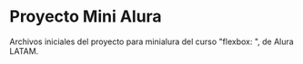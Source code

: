# Proyecto Mini Alura

Archivos iniciales del proyecto para minialura del curso "flexbox: ", de Alura LATAM.